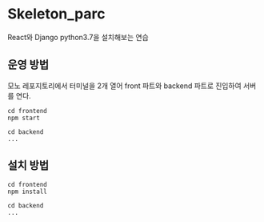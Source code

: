 # Skeleton_parc

React와 Django python3.7을 설치해보는 연습

## 운영 방법

모노 레포지토리에서 터미널을 2개 열어 front 파트와 backend 파트로 진입하여 서버를 연다.

```
cd frontend
npm start
```

```
cd backend
...
```

## 설치 방법

```
cd frontend
npm install
```

```
cd backend
...
```
